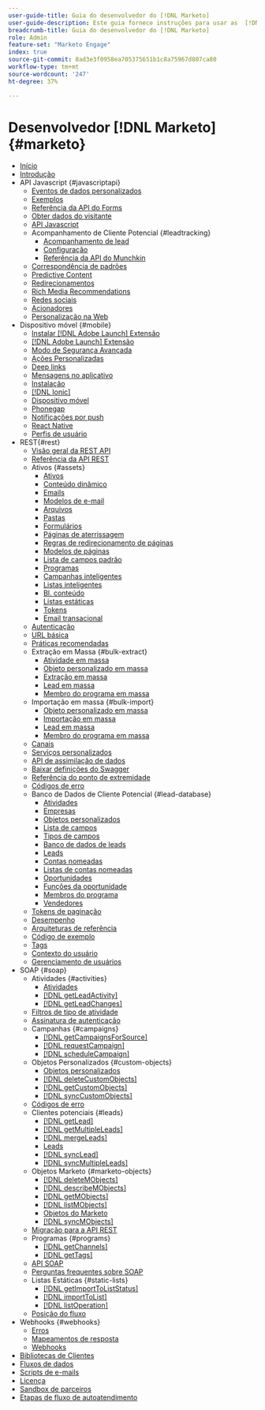 ```yaml
---
user-guide-title: Guia do desenvolvedor do [!DNL Marketo]
user-guide-description: Este guia fornece instruções para usar as  [!DNL Marketo] APIs.
breadcrumb-title: Guia do desenvolvedor do [!DNL Marketo]
role: Admin
feature-set: "Marketo Engage"
index: true
source-git-commit: 8ad3e3f0958ea705375651b1c8a75967d807ca80
workflow-type: tm+mt
source-wordcount: '247'
ht-degree: 37%

---
```



# Desenvolvedor [!DNL Marketo] {#marketo}

- [Início](home.md)
- [Introdução](getting-started.md)
- API Javascript {#javascriptapi}
   - [Eventos de dados personalizados](javascript-api/custom-data-events.md)
   - [Exemplos](javascript-api/examples.md)
   - [Referência da API do Forms](javascript-api/forms-api-reference.md)
   - [Obter dados do visitante](javascript-api/get-visitor-data.md)
   - [API Javascript](javascript-api/javascript-api.md)
   - Acompanhamento de Cliente Potencial {#leadtracking}
      - [Acompanhamento de lead](javascript-api/lead-tracking.md)
      - [Configuração](javascript-api/configuration.md)
      - [Referência da API do Munchkin](javascript-api/api-reference.md)
   - [Correspondência de padrões](javascript-api/pattern-match.md)
   - [Predictive Content](javascript-api/predictive-content.md)
   - [Redirecionamentos](javascript-api/redirect.md)
   - [Rich Media Recommendations](javascript-api/rich-media-recommendation.md)
   - [Redes sociais](javascript-api/social.md)
   - [Acionadores](javascript-api/triggers.md)
   - [Personalização na Web](javascript-api/web-personalization.md)
- Dispositivo móvel {#mobile}
   - [Instalar  [!DNL Adobe Launch] Extensão](mobile/adobe-launch-extension-installation.md)
   - [[!DNL Adobe Launch] Extensão](mobile/adobe-launch-extension.md)
   - [Modo de Segurança Avançada](mobile/advanced-security-access-mode.md)
   - [Ações Personalizadas](mobile/custom-actions.md)
   - [Deep links](mobile/enabling-deep-links-in-your-app.md)
   - [Mensagens no aplicativo](mobile/in-app-messages.md)
   - [Instalação](mobile/installation.md)
   - [[!DNL Ionic]](mobile/ionic.md)
   - [Dispositivo móvel](mobile/mobile.md)
   - [Phonegap](mobile/phonegap.md)
   - [Notificações por push](mobile/push-notifications.md)
   - [React Native](mobile/react-native.md)
   - [Perfis de usuário](mobile/user-profiles.md)
- REST{#rest}
   - [Visão geral da REST API](rest-api/rest-api.md)
   - [Referência da API REST](https://developer.adobe.com/marketo-apis/)
   - Ativos {#assets}
      - [Ativos](rest-api/assets.md)
      - [Conteúdo dinâmico](rest-api/dynamic-content.md)
      - [Emails](rest-api/emails.md)
      - [Modelos de e-mail](rest-api/email-templates.md)
      - [Arquivos](rest-api/files.md)
      - [Pastas](rest-api/folders.md)
      - [Formulários](rest-api/forms.md)
      - [Páginas de aterrissagem](rest-api/landing-pages.md)
      - [Regras de redirecionamento de páginas](rest-api/landing-page-redirect-rules.md)
      - [Modelos de páginas](rest-api/landing-page-templates.md)
      - [Lista de campos padrão](rest-api/list-of-standard-fields.md)
      - [Programas](rest-api/programs.md)
      - [Campanhas inteligentes](rest-api/smart-campaigns.md)
      - [Listas inteligentes](rest-api/smart-lists.md)
      - [Bl. conteúdo](rest-api/snippets.md)
      - [Listas estáticas](rest-api/static-lists.md)
      - [Tokens](rest-api/tokens.md)
      - [Email transacional](rest-api/transactional-email.md)
   - [Autenticação](rest-api/authentication.md)
   - [URL básica](rest-api/base-url.md)
   - [Práticas recomendadas](rest-api/marketo-integration-best-practices.md)
   - Extração em Massa {#bulk-extract}
      - [Atividade em massa](rest-api/bulk-activity-extract.md)
      - [Objeto personalizado em massa](rest-api/bulk-custom-object-extract.md)
      - [Extração em massa](rest-api/bulk-extract.md)
      - [Lead em massa](rest-api/bulk-lead-extract.md)
      - [Membro do programa em massa](rest-api/bulk-program-member-extract.md)
   - Importação em massa {#bulk-import}
      - [Objeto personalizado em massa](rest-api/bulk-custom-object-import.md)
      - [Importação em massa](rest-api/bulk-import.md)
      - [Lead em massa](rest-api/bulk-lead-import.md)
      - [Membro do programa em massa](rest-api/bulk-program-member-import.md)
   - [Canais](rest-api/channels.md)
   - [Serviços personalizados](rest-api/custom-services.md)
   - [API de assimilação de dados](rest-api/data-ingestion.md)
   - [Baixar definições do Swagger](rest-api/swagger.md)
   - [Referência do ponto de extremidade](rest-api/endpoint-reference.md)
   - [Códigos de erro](rest-api/error-codes.md)
   - Banco de Dados de Cliente Potencial {#lead-database}
      - [Atividades](rest-api/activities.md)
      - [Empresas](rest-api/companies.md)
      - [Objetos personalizados](rest-api/custom-objects.md)
      - [Lista de campos](rest-api/fields.md)
      - [Tipos de campos](rest-api/field-types.md)
      - [Banco de dados de leads](rest-api/lead-database.md)
      - [Leads](rest-api/leads.md)
      - [Contas nomeadas](rest-api/named-accounts.md)
      - [Listas de contas nomeadas](rest-api/named-account-lists.md)
      - [Oportunidades](rest-api/opportunities.md)
      - [Funções da oportunidade](rest-api/opportunity-roles.md)
      - [Membros do programa](rest-api/program-members.md)
      - [Vendedores](rest-api/sales-persons.md)
   - [Tokens de paginação](rest-api/paging-tokens.md)
   - [Desempenho](rest-api/performance.md)
   - [Arquiteturas de referência](rest-api/reference-architectures.md)
   - [Código de exemplo](https://github.com/Marketo/REST-Sample-Code)
   - [Tags](rest-api/tags.md)
   - [Contexto do usuário](rest-api/user-context.md)
   - [Gerenciamento de usuários](rest-api/user-management.md)
- SOAP {#soap}
   - Atividades {#activities}
      - [Atividades](soap-api/activities.md)
      - [[!DNL getLeadActivity]](soap-api/getleadactivity.md)
      - [[!DNL getLeadChanges]](soap-api/getleadchanges.md)
   - [Filtros de tipo de atividade](soap-api/activity-type-filters.md)
   - [Assinatura de autenticação](soap-api/authentication-signature.md)
   - Campanhas {#campaigns}
      - [[!DNL getCampaignsForSource]](soap-api/getcampaignsforsource.md)
      - [[!DNL requestCampaign]](soap-api/requestcampaign.md)
      - [[!DNL scheduleCampaign]](soap-api/schedulecampaign.md)
   - Objetos Personalizados {#custom-objects}
      - [Objetos personalizados](soap-api/custom-objects.md)
      - [[!DNL deleteCustomObjects]](soap-api/deletecustomobjects.md)
      - [[!DNL getCustomObjects]](soap-api/getcustomobjects.md)
      - [[!DNL syncCustomObjects]](soap-api/synccustomobjects.md)
   - [Códigos de erro](soap-api/error-codes.md)
   - Clientes potenciais {#leads}
      - [[!DNL getLead]](soap-api/getlead.md)
      - [[!DNL getMultipleLeads]](soap-api/getmultipleleads.md)
      - [[!DNL mergeLeads]](soap-api/mergeleads.md)
      - [Leads](soap-api/leads.md)
      - [[!DNL syncLead]](soap-api/synclead.md)
      - [[!DNL syncMultipleLeads]](soap-api/syncmultipleleads.md)
   - Objetos Marketo {#marketo-objects}
      - [[!DNL deleteMObjects]](soap-api/deletemobjects.md)
      - [[!DNL describeMObjects]](soap-api/describemobject.md)
      - [[!DNL getMObjects]](soap-api/getmobjects.md)
      - [[!DNL listMObjects]](soap-api/listmobjects.md)
      - [Objetos do Marketo](soap-api/marketo-objects.md)
      - [[!DNL syncMObjects]](soap-api/syncmobjects.md)
   - [Migração para a API REST](soap-api/migration.md)
   - Programas {#programs}
      - [[!DNL getChannels]](soap-api/getchannels.md)
      - [[!DNL getTags]](soap-api/gettags.md)
   - [API SOAP](soap-api/soap-api.md)
   - [Perguntas frequentes sobre SOAP](soap-api/soap-faq.md)
   - Listas Estáticas {#static-lists}
      - [[!DNL getImportToListStatus]](soap-api/getimporttoliststatus.md)
      - [[!DNL importToList]](soap-api/importtolist.md)
      - [[!DNL listOperation]](soap-api/listoperation.md)
   - [Posição do fluxo](soap-api/stream-position.md)
- Webhooks {#webhooks}
   - [Erros](webhooks/errors.md)
   - [Mapeamentos de resposta](webhooks/response-mappings.md)
   - [Webhooks](webhooks/webhooks.md)
- [Bibliotecas de Clientes](https://github.com/Marketo/Community-Supported-Client-Libraries)
- [Fluxos de dados](data-streams.md)
- [Scripts de e-mails](email-scripting.md)
- [Licença](api-license.md)
- [Sandbox de parceiros](partner-sandbox.md)
- [Etapas de fluxo de autoatendimento](self-service-flow-steps.md)
